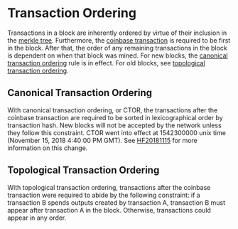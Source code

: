 # Transaction Ordering

Transactions in a block are inherently ordered by virtue of their inclusion in the [merkle tree](/protocol/blockchain/block/merkle-tree).  Furthermore, the [coinbase transaction](/protocol/blockchain/block#coinbase-transaction) is required to be first in the block.  After that, the order of any remaining transactions in the block is dependent on when that block was mined.  For new blocks, the [canonical transaction ordering](#canonical-transaction-ordering) rule is in effect.  For old blocks, see [topological transaction ordering](#legacy-transaction-ordering).

## Canonical Transaction Ordering

With canonical transaction ordering, or CTOR, the transactions after the coinbase transaction are required to be sorted in lexicographical order by transaction hash.  New blocks will not be accepted by the network unless they follow this constraint.  CTOR went into effect at 1542300000 unix time (November 15, 2018 4:40:00 PM GMT).  See [HF20181115](/protocol/forks/HF20181115) for more information on this change.

## Topological Transaction Ordering

With topological transaction ordering, transactions after the coinbase transaction were required to abide by the following constraint: if a transaction B spends outputs created by transaction A, transaction B must appear after transaction A in the block.  Otherwise, transactions could appear in any order.